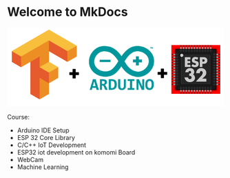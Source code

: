 # Welcome to MkDocs

![](./assets/images/tf-arduino-esp.png)

Course:

- Arduino IDE Setup
- ESP 32 Core Library
- C/C++ IoT Development
- ESP32 iot development on komomi Board
- WebCam
- Machine Learning
